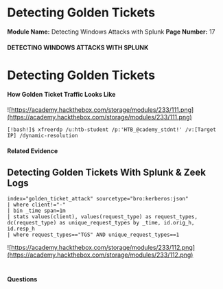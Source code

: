 <!--
 // Platform: Academy
// URL: https://academy.hackthebox.com/module/233/section/2560
// Platform Version: V1
// Module ID: 233
// Module Name: Detecting Windows Attacks with Splunk
// Module Difficulty: Medium
// Section ID: 2560
// Section Title: Detecting Golden Tickets
// Page Title: Detecting Windows Attacks with Splunk
// Page Number: 17
-->

# Detecting Golden Tickets

**Module Name:** Detecting Windows Attacks with Splunk **Page Number:** 17

#### DETECTING WINDOWS ATTACKS WITH SPLUNK

# Detecting Golden Tickets

#### How Golden Ticket Traffic Looks Like

![https://academy.hackthebox.com/storage/modules/233/111.png](https://academy.hackthebox.com/storage/modules/233/111.png)

``` shell-session
[!bash!]$ xfreerdp /u:htb-student /p:'HTB_@cademy_stdnt!' /v:[Target IP] /dynamic-resolution
```

#### Related Evidence

## Detecting Golden Tickets With Splunk & Zeek Logs

``` shell-session
index="golden_ticket_attack" sourcetype="bro:kerberos:json"
| where client!="-"
| bin _time span=1m 
| stats values(client), values(request_type) as request_types, dc(request_type) as unique_request_types by _time, id.orig_h, id.resp_h
| where request_types=="TGS" AND unique_request_types==1
```

![https://academy.hackthebox.com/storage/modules/233/112.png](https://academy.hackthebox.com/storage/modules/233/112.png)

# 

# 

#### Questions

####